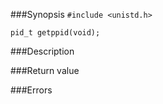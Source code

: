 ###Synopsis
`#include <unistd.h>`

`pid_t getppid(void);`

###Description

###Return value

###Errors